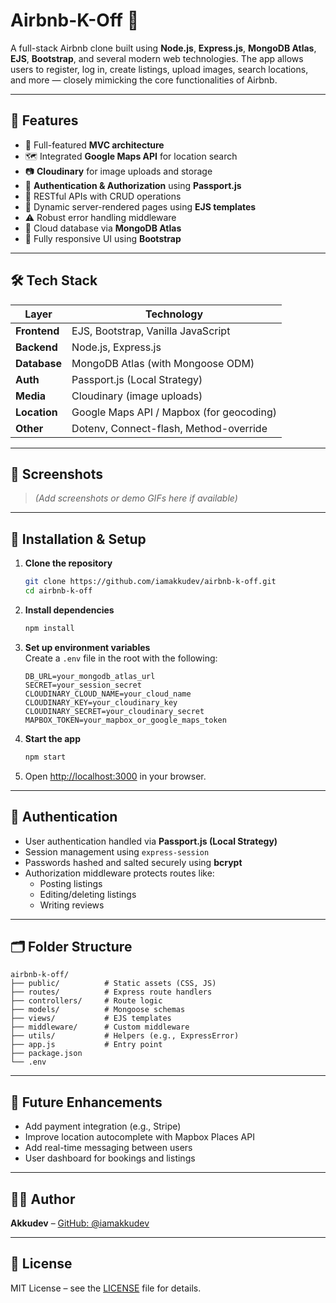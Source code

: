 
# Airbnb-K-Off 🏡

A full-stack Airbnb clone built using **Node.js**, **Express.js**, **MongoDB Atlas**, **EJS**, **Bootstrap**, and several modern web technologies. The app allows users to register, log in, create listings, upload images, search locations, and more — closely mimicking the core functionalities of Airbnb.

---

## 🚀 Features

- 🧭 Full-featured **MVC architecture**
- 🗺️ Integrated **Google Maps API** for location search
- 📷 **Cloudinary** for image uploads and storage
- 🔐 **Authentication & Authorization** using **Passport.js**
- 🧾 RESTful APIs with CRUD operations
- 📝 Dynamic server-rendered pages using **EJS templates**
- ⚠️ Robust error handling middleware
- 💾 Cloud database via **MongoDB Atlas**
- 🎨 Fully responsive UI using **Bootstrap**

---

## 🛠 Tech Stack

| Layer        | Technology                                |
|--------------|--------------------------------------------|
| **Frontend** | EJS, Bootstrap, Vanilla JavaScript         |
| **Backend**  | Node.js, Express.js                        |
| **Database** | MongoDB Atlas (with Mongoose ODM)          |
| **Auth**     | Passport.js (Local Strategy)               |
| **Media**    | Cloudinary (image uploads)                 |
| **Location** | Google Maps API / Mapbox (for geocoding)   |
| **Other**    | Dotenv, Connect-flash, Method-override     |

---

## 📸 Screenshots

> *(Add screenshots or demo GIFs here if available)*

---

## 🔧 Installation & Setup

1. **Clone the repository**  
   ```bash
   git clone https://github.com/iamakkudev/airbnb-k-off.git
   cd airbnb-k-off
   ```

2. **Install dependencies**  
   ```bash
   npm install
   ```

3. **Set up environment variables**  
   Create a `.env` file in the root with the following:

   ```env
   DB_URL=your_mongodb_atlas_url
   SECRET=your_session_secret
   CLOUDINARY_CLOUD_NAME=your_cloud_name
   CLOUDINARY_KEY=your_cloudinary_key
   CLOUDINARY_SECRET=your_cloudinary_secret
   MAPBOX_TOKEN=your_mapbox_or_google_maps_token
   ```

4. **Start the app**  
   ```bash
   npm start
   ```

5. Open [http://localhost:3000](http://localhost:3000) in your browser.

---

## 🔐 Authentication

- User authentication handled via **Passport.js (Local Strategy)**
- Session management using `express-session`
- Passwords hashed and salted securely using **bcrypt**
- Authorization middleware protects routes like:
  - Posting listings
  - Editing/deleting listings
  - Writing reviews

---

## 🗂 Folder Structure

```
airbnb-k-off/
├── public/          # Static assets (CSS, JS)
├── routes/          # Express route handlers
├── controllers/     # Route logic
├── models/          # Mongoose schemas
├── views/           # EJS templates
├── middleware/      # Custom middleware
├── utils/           # Helpers (e.g., ExpressError)
├── app.js           # Entry point
├── package.json     
└── .env             
```

---

## 📌 Future Enhancements

- Add payment integration (e.g., Stripe)
- Improve location autocomplete with Mapbox Places API
- Add real-time messaging between users
- User dashboard for bookings and listings

---

## 🧑‍💻 Author

**Akkudev** – [GitHub: @iamakkudev](https://github.com/iamakkudev)

---

## 📄 License

MIT License – see the [LICENSE](LICENSE) file for details.
